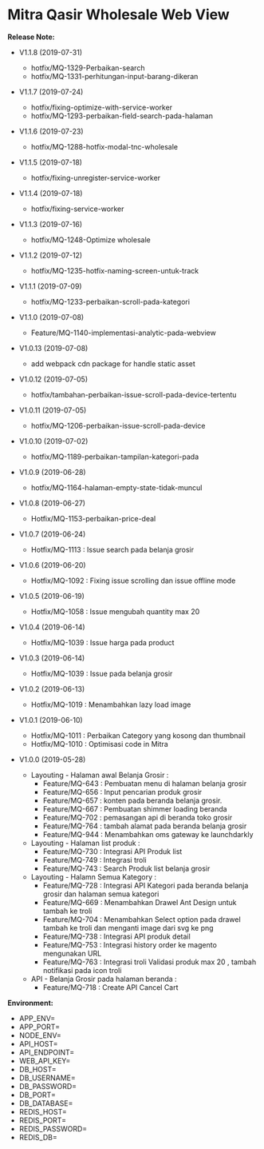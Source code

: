 # Mitra Qasir Wholesale Web View


**Release Note:**

- V1.1.8  (2019-07-31)
    - hotfix/MQ-1329-Perbaikan-search
    - hotfix/MQ-1331-perhitungan-input-barang-dikeran

- V1.1.7  (2019-07-24)
    - hotfix/fixing-optimize-with-service-worker
    - hotfix/MQ-1293-perbaikan-field-search-pada-halaman
    
- V1.1.6 (2019-07-23)
    - hotfix/MQ-1288-hotfix-modal-tnc-wholesale

- V1.1.5  (2019-07-18)
    - hotfix/fixing-unregister-service-worker

- V1.1.4  (2019-07-18)
    - hotfix/fixing-service-worker

- V1.1.3  (2019-07-16)
    - hotfix/MQ-1248-Optimize wholesale
    
- V1.1.2  (2019-07-12)
    - hotfix/MQ-1235-hotfix-naming-screen-untuk-track

- V1.1.1  (2019-07-09)
    - hotfix/MQ-1233-perbaikan-scroll-pada-kategori

- V1.1.0  (2019-07-08)
    - Feature/MQ-1140-implementasi-analytic-pada-webview
    
- V1.0.13 (2019-07-08)
    - add webpack cdn package for handle static asset

- V1.0.12 (2019-07-05)
    - hotfix/tambahan-perbaikan-issue-scroll-pada-device-tertentu

- V1.0.11 (2019-07-05)
    - hotfix/MQ-1206-perbaikan-issue-scroll-pada-device

- V1.0.10 (2019-07-02)
    - hotfix/MQ-1189-perbaikan-tampilan-kategori-pada

- V1.0.9 (2019-06-28)
    - hotfix/MQ-1164-halaman-empty-state-tidak-muncul

- V1.0.8  (2019-06-27)
    - Hotfix/MQ-1153-perbaikan-price-deal

- V1.0.7  (2019-06-24)
    - Hotfix/MQ-1113 : Issue search pada belanja grosir

- V1.0.6 (2019-06-20)
    - Hotfix/MQ-1092 : Fixing issue scrolling dan issue offline mode
    
- V1.0.5 (2019-06-19)
    - Hotfix/MQ-1058 : Issue mengubah quantity max 20 

- V1.0.4 (2019-06-14)
    - Hotfix/MQ-1039 : Issue harga pada product

- V1.0.3 (2019-06-14)
    - Hotfix/MQ-1039 : Issue pada belanja grosir

- V1.0.2 (2019-06-13)
    - Hotfix/MQ-1019 : Menambahkan lazy load image

- V1.0.1 (2019-06-10)
    - Hotfix/MQ-1011 : Perbaikan Category yang kosong dan thumbnail
    - Hotfix/MQ-1010 : Optimisasi code in Mitra

- V1.0.0 (2019-05-28)
    - Layouting - Halaman awal Belanja Grosir :
        - Feature/MQ-643 : Pembuatan menu di halaman belanja grosir
        - Feature/MQ-656 : Input pencarian produk grosir
        - Feature/MQ-657 : konten pada beranda belanja grosir.
        - Feature/MQ-667 : Pembuatan shimmer loading beranda
        - Feature/MQ-702 : pemasangan api di beranda toko grosir
        - Feature/MQ-764 : tambah alamat pada beranda belanja grosir
        - Feature/MQ-944 : Menambahkan oms gateway ke launchdarkly
    - Layouting - Halaman list produk :
        - Feature/MQ-730 : Integrasi API Produk list
        - Feature/MQ-749 : Integrasi troli
        - Feature/MQ-743 : Search Produk list belanja grosir
    - Layouting - Halamn Semua Kategory :
        - Feature/MQ-728 : Integrasi API Kategori pada beranda belanja grosir dan halaman semua kategori
        - Feature/MQ-669 : Menambahkan Drawel Ant Design untuk tambah ke troli
        - Feature/MQ-704 : Menambahkan Select option pada drawel tambah ke troli dan menganti image dari svg ke png
        - Feature/MQ-738 : Integrasi API produk detail
        - Feature/MQ-753 : Integrasi history order ke magento mengunakan URL
        - Feature/MQ-763 : Integrasi troli Validasi produk max 20 , tambah notifikasi pada icon troli
    - API - Belanja Grosir pada halaman beranda :
        - Feature/MQ-718 : Create API Cancel Cart

**Environment:**

- APP_ENV=
- APP_PORT=
- NODE_ENV=
- API_HOST=
- API_ENDPOINT= 
- WEB_API_KEY=
- DB_HOST=
- DB_USERNAME=
- DB_PASSWORD=
- DB_PORT=
- DB_DATABASE=
- REDIS_HOST=
- REDIS_PORT=
- REDIS_PASSWORD=
- REDIS_DB=